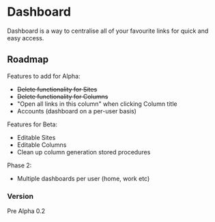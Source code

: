# Dashboard
Dashboard is a way to centralise all of your favourite links for quick and easy access. 

## Roadmap
Features to add for Alpha: 
* ~~Delete functionality for Sites~~
* ~~Delete functionality for Columns~~
* "Open all links in this column" when clicking Column title
* Accounts (dashboard on a per-user basis)

Features for Beta: 
* Editable Sites
* Editable Columns
* Clean up column generation stored procedures

Phase 2:
* Multiple dashboards per user (home, work etc)


### Version
Pre Alpha 0.2
